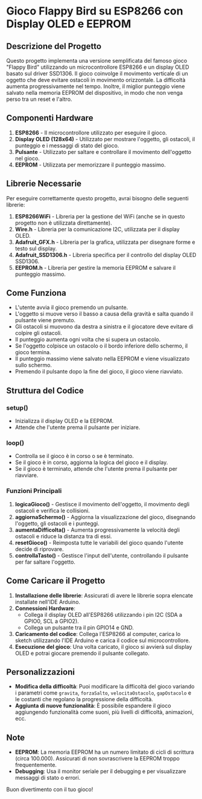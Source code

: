 # Gioco Flappy Bird su ESP8266 con Display OLED e EEPROM

## Descrizione del Progetto
Questo progetto implementa una versione semplificata del famoso gioco "Flappy Bird" utilizzando un microcontrollore ESP8266 e un display OLED basato sul driver SSD1306. Il gioco coinvolge il movimento verticale di un oggetto che deve evitare ostacoli in movimento orizzontale. La difficoltà aumenta progressivamente nel tempo. Inoltre, il miglior punteggio viene salvato nella memoria EEPROM del dispositivo, in modo che non venga perso tra un reset e l'altro.

## Componenti Hardware
1. **ESP8266** - Il microcontrollore utilizzato per eseguire il gioco.
2. **Display OLED (128x64)** - Utilizzato per mostrare l'oggetto, gli ostacoli, il punteggio e i messaggi di stato del gioco.
3. **Pulsante** - Utilizzato per saltare e controllare il movimento dell'oggetto nel gioco.
4. **EEPROM** - Utilizzata per memorizzare il punteggio massimo.

## Librerie Necessarie
Per eseguire correttamente questo progetto, avrai bisogno delle seguenti librerie:
1. **ESP8266WiFi** - Libreria per la gestione del WiFi (anche se in questo progetto non è utilizzata direttamente).
2. **Wire.h** - Libreria per la comunicazione I2C, utilizzata per il display OLED.
3. **Adafruit_GFX.h** - Libreria per la grafica, utilizzata per disegnare forme e testo sul display.
4. **Adafruit_SSD1306.h** - Libreria specifica per il controllo del display OLED SSD1306.
5. **EEPROM.h** - Libreria per gestire la memoria EEPROM e salvare il punteggio massimo.

## Come Funziona
- L'utente avvia il gioco premendo un pulsante.
- L'oggetto si muove verso il basso a causa della gravità e salta quando il pulsante viene premuto.
- Gli ostacoli si muovono da destra a sinistra e il giocatore deve evitare di colpire gli ostacoli.
- Il punteggio aumenta ogni volta che si supera un ostacolo.
- Se l'oggetto colpisce un ostacolo o il bordo inferiore dello schermo, il gioco termina.
- Il punteggio massimo viene salvato nella EEPROM e viene visualizzato sullo schermo.
- Premendo il pulsante dopo la fine del gioco, il gioco viene riavviato.

## Struttura del Codice
### setup()
- Inizializza il display OLED e la EEPROM.
- Attende che l'utente prema il pulsante per iniziare.

### loop()
- Controlla se il gioco è in corso o se è terminato.
- Se il gioco è in corso, aggiorna la logica del gioco e il display.
- Se il gioco è terminato, attende che l'utente prema il pulsante per riavviare.

### Funzioni Principali
1. **logicaGioco()** - Gestisce il movimento dell'oggetto, il movimento degli ostacoli e verifica le collisioni.
2. **aggiornaSchermo()** - Aggiorna la visualizzazione del gioco, disegnando l'oggetto, gli ostacoli e i punteggi.
3. **aumentaDifficolta()** - Aumenta progressivamente la velocità degli ostacoli e riduce la distanza tra di essi.
4. **resetGioco()** - Reimposta tutte le variabili del gioco quando l'utente decide di riprovare.
5. **controllaTasto()** - Gestisce l'input dell'utente, controllando il pulsante per far saltare l'oggetto.

## Come Caricare il Progetto
1. **Installazione delle librerie**: Assicurati di avere le librerie sopra elencate installate nell'IDE Arduino.
2. **Connessioni Hardware**: 
   - Collega il display OLED all'ESP8266 utilizzando i pin I2C (SDA a GPIO0, SCL a GPIO2).
   - Collega un pulsante tra il pin GPIO14 e GND.
3. **Caricamento del codice**: Collega l'ESP8266 al computer, carica lo sketch utilizzando l'IDE Arduino e carica il codice sul microcontrollore.
4. **Esecuzione del gioco**: Una volta caricato, il gioco si avvierà sul display OLED e potrai giocare premendo il pulsante collegato.

## Personalizzazioni
- **Modifica della difficoltà**: Puoi modificare la difficoltà del gioco variando i parametri come `gravita`, `forzaSalto`, `velocitaOstacolo`, `gapOstacolo` e le costanti che regolano la progressione della difficoltà.
- **Aggiunta di nuove funzionalità**: È possibile espandere il gioco aggiungendo funzionalità come suoni, più livelli di difficoltà, animazioni, ecc.

## Note
- **EEPROM**: La memoria EEPROM ha un numero limitato di cicli di scrittura (circa 100.000). Assicurati di non sovrascrivere la EEPROM troppo frequentemente.
- **Debugging**: Usa il monitor seriale per il debugging e per visualizzare messaggi di stato o errori.

Buon divertimento con il tuo gioco!
